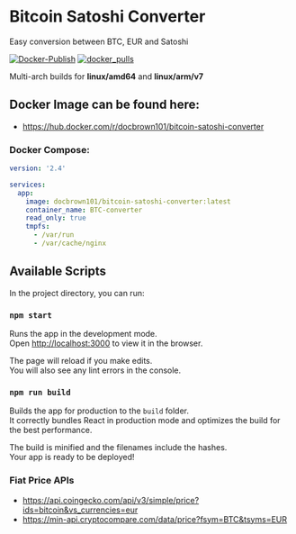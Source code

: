# Bitcoin Satoshi Converter

Easy conversion between BTC, EUR and Satoshi

[![Docker-Publish](https://github.com/DocBrown101/Bitcoin-Satoshi-Converter/actions/workflows/docker-publish.yml/badge.svg)](https://github.com/DocBrown101/Bitcoin-Satoshi-Converter/actions/workflows/docker-publish.yml)
[![docker_pulls](https://img.shields.io/docker/pulls/docbrown101/bitcoin-satoshi-converter)](https://hub.docker.com/r/docbrown101/bitcoin-satoshi-converter)

Multi-arch builds for **linux/amd64** and **linux/arm/v7**

## Docker Image can be found here:
- https://hub.docker.com/r/docbrown101/bitcoin-satoshi-converter

### Docker Compose:
```yaml
version: '2.4'

services:
  app:
    image: docbrown101/bitcoin-satoshi-converter:latest
    container_name: BTC-converter
    read_only: true
    tmpfs:
      - /var/run
      - /var/cache/nginx
```

## Available Scripts

In the project directory, you can run:

### `npm start`

Runs the app in the development mode.\
Open [http://localhost:3000](http://localhost:3000) to view it in the browser.

The page will reload if you make edits.\
You will also see any lint errors in the console.

### `npm run build`

Builds the app for production to the `build` folder.\
It correctly bundles React in production mode and optimizes the build for the best performance.

The build is minified and the filenames include the hashes.\
Your app is ready to be deployed!

### Fiat Price APIs
- https://api.coingecko.com/api/v3/simple/price?ids=bitcoin&vs_currencies=eur
- https://min-api.cryptocompare.com/data/price?fsym=BTC&tsyms=EUR
